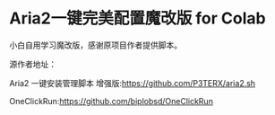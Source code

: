 # Aria2一键完美配置魔改版 for Colab


小白自用学习魔改版，感谢原项目作者提供脚本。

源作者地址：

Aria2 一键安装管理脚本 增强版:https://github.com/P3TERX/aria2.sh

OneClickRun:https://github.com/biplobsd/OneClickRun
